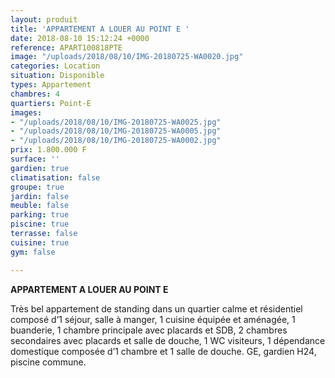 ```yaml
---
layout: produit
title: 'APPARTEMENT A LOUER AU POINT E '
date: 2018-08-10 15:12:24 +0000
reference: APART100818PTE
image: "/uploads/2018/08/10/IMG-20180725-WA0020.jpg"
categories: Location
situation: Disponible
types: Appartement
chambres: 4
quartiers: Point-E
images:
- "/uploads/2018/08/10/IMG-20180725-WA0025.jpg"
- "/uploads/2018/08/10/IMG-20180725-WA0005.jpg"
- "/uploads/2018/08/10/IMG-20180725-WA0002.jpg"
prix: 1.800.000 F
surface: ''
gardien: true
climatisation: false
groupe: true
jardin: false
meuble: false
parking: true
piscine: true
terrasse: false
cuisine: true
gym: false

---
```

**APPARTEMENT A LOUER AU POINT E**

Très bel appartement de standing dans un quartier calme et résidentiel composé d’1 séjour, salle à manger, 1 cuisine équipée et aménagée, 1 buanderie, 1 chambre principale avec placards et SDB, 2 chambres secondaires avec placards et salle de douche, 1 WC visiteurs, 1 dépendance domestique composée d’1 chambre et 1 salle de douche. GE, gardien H24, piscine commune.